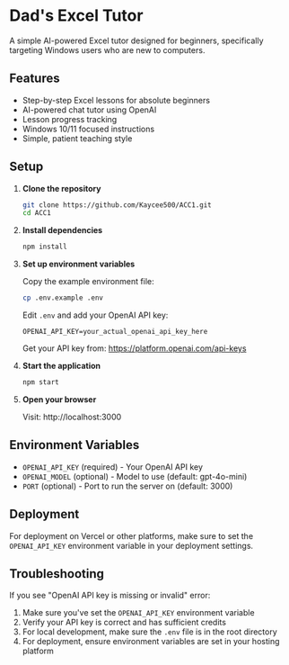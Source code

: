# Dad's Excel Tutor

A simple AI-powered Excel tutor designed for beginners, specifically targeting Windows users who are new to computers.

## Features

- Step-by-step Excel lessons for absolute beginners
- AI-powered chat tutor using OpenAI
- Lesson progress tracking
- Windows 10/11 focused instructions
- Simple, patient teaching style

## Setup

1. **Clone the repository**
   ```bash
   git clone https://github.com/Kaycee500/ACC1.git
   cd ACC1
   ```

2. **Install dependencies**
   ```bash
   npm install
   ```

3. **Set up environment variables**
   
   Copy the example environment file:
   ```bash
   cp .env.example .env
   ```
   
   Edit `.env` and add your OpenAI API key:
   ```
   OPENAI_API_KEY=your_actual_openai_api_key_here
   ```
   
   Get your API key from: https://platform.openai.com/api-keys

4. **Start the application**
   ```bash
   npm start
   ```

5. **Open your browser**
   
   Visit: http://localhost:3000

## Environment Variables

- `OPENAI_API_KEY` (required) - Your OpenAI API key
- `OPENAI_MODEL` (optional) - Model to use (default: gpt-4o-mini)
- `PORT` (optional) - Port to run the server on (default: 3000)

## Deployment

For deployment on Vercel or other platforms, make sure to set the `OPENAI_API_KEY` environment variable in your deployment settings.

## Troubleshooting

If you see "OpenAI API key is missing or invalid" error:
1. Make sure you've set the `OPENAI_API_KEY` environment variable
2. Verify your API key is correct and has sufficient credits
3. For local development, make sure the `.env` file is in the root directory
4. For deployment, ensure environment variables are set in your hosting platform